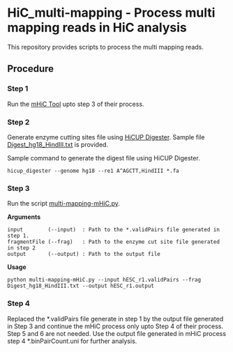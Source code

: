 # HiC_multi-mapping - Process multi mapping reads in HiC analysis
This repository provides scripts to process the multi mapping reads.

## Procedure
### Step 1
Run the [mHiC Tool](https://github.com/keleslab/mHiC) upto step 3 of their process.

### Step 2
Generate enzyme cutting sites file using [HiCUP Digester](https://www.bioinformatics.babraham.ac.uk/projects/hicup/read_the_docs/html/index.html). Sample file [Digest_hg18_HindIII.txt](sample-data/Digest_hg18_HindIII.txt) is provided.

Sample command to generate the digest file using HiCUP Digester.

```shell script
hicup_digester --genome hg18 --re1 A^AGCTT,HindIII *.fa
```

### Step 3
Run the script [multi-mapping-mHiC.py](src/multi-mapping-mHiC.py).

**Arguments**
```
input        (--input)  : Path to the *.validPairs file generated in step 1.
fragmentFile (--frag)   : Path to the enzyme cut site file generated in step 2
output       (--output) : Path to the output file
```

**Usage**
```shell script
python multi-mapping-mHiC.py --input hESC_r1.validPairs --frag Digest_hg18_HindIII.txt --output hESC_r1.output
```

### Step 4
Replaced the *.validPairs file generate in step 1 by the output file generated in Step 3 and continue the mHiC process only upto Step 4 of their process. Step 5 and 6 are not needed. Use the output file generated in mHiC process step 4 *.binPairCount.uni for further analysis.

 